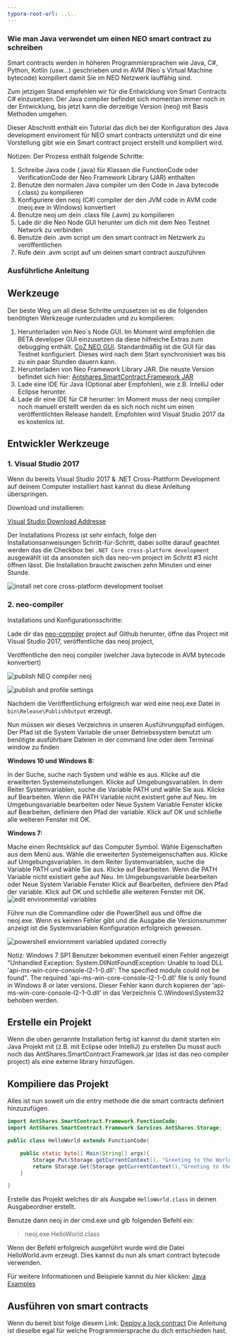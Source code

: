 ```yaml
---
typora-root-url: ..\..
---
```


### Wie man Java verwendet um einen NEO smart contract zu schreiben

Smart contracts werden in höheren Programmiersprachen wie Java, C#,  Python, Kotlin (usw...) geschrieben und in AVM (Neo´s Virtual Machine bytecode) kompiliert damit Sie im NEO Netzwerk lauffähig sind. 

Zum jetzigen Stand empfehlen wir für die Entwicklung von Smart Contracts C# einzusetzen. Der Java compiler befindet sich momentan immer noch in der Entwicklung, bis jetzt kann die derzeitige Version (neoj) mit Basis Methoden umgehen. 

Dieser Abschnitt enthält ein Tutorial das dich bei der Konfiguration des Java development enviroment für NEO smart contracts unterstützt und dir eine Vorstellung gibt wie ein Smart contract project erstellt und kompiliert wird. 

Notizen: Der Prozess enthält folgende Schritte:
1. Schreibe Java code (.java) für Klassen die FunctionCode oder VerificationCode der Neo Framework Library (JAR) enthalten
2. Benutze den normalen Java compiler um den Code in Java bytecode (.class) zu kompilieren
3. Konfiguriere den neoj (C#) compiler der den JVM code in AVM code (neoj.exe in Windows) konvertiert
4. Benutze neoj um dein .class file (.avm) zu kompilieren
5. Lade dir die Neo Node GUI herunter um dich mit dem Neo Testnet Network zu verbinden 
6. Benutze dein .avm script um den smart contract im Netzwerk zu veröffentlichen
7. Rufe dein .avm script auf um deinen smart contract auszuführen

### Ausführliche Anleitung

## Werkzeuge

Der beste Weg um all diese Schritte umzusetzen ist es die folgenden benötigten Werkzeuge runterzuladen und zu kompilieren:

1. Herunterladen von Neo´s Node GUI. Im Moment wird empfohlen die BETA developer GUI einzusetzen da diese hilfreiche Extras zum debugging enthält. [CoZ NEO GUI](https://github.com/CityOfZion/neo-gui-developer). Standardmäßig ist die GUI für das Testnet konfiguriert. Dieses wird nach dem Start synchronisiert was bis zu ein paar Stunden dauern kann.     
2. Herunterladen von Neo Framework Library JAR. Die neuste Version befindet sich hier: [Antshares.SmartContract.Framework JAR](https://github.com/CityOfZion/neo-java-sdk/blob/master/target/org.neo.smartcontract.framework.jar)   
3. Lade eine IDE für Java (Optional aber Empfohlen), wie z.B. IntelliJ oder Eclipse herunter.       
4. Lade dir eine IDE für C# herunter: Im Moment muss der neoj compiler noch manuell erstellt werden da es sich noch nicht um einen veröffentlichten Release handelt. Empfohlen wird Visual Studio 2017 da es kostenlos ist.


## Entwickler Werkzeuge

### 1. Visual Studio 2017

Wenn du bereits Visual Studio 2017 & .NET Cross-Plattform Development auf deinem Computer installiert hast kannst du diese Anleitung überspringen. 


Download und installieren: 

[Visual Studio Download Addresse](https://www.visualstudio.com/products/visual-studio-community-vs)

Der Installations Prozess ist sehr einfach, folge den Installationsanweisungen Schritt-für-Schritt, dabei sollte darauf geachtet werden das die Checkbox bei `.NET Core cross-platform development` ausgewählt ist da ansonsten sich das neo-vm project im Schritt #3 nicht öffnen lässt. 
Die Installation braucht zwischen zehn Minuten und einer Stunde. 

![install net core cross-platform development toolset](/assets/install_core_cross_platform_development_toolset.png)

### 2. neo-compiler

Installations und Konfigurationsschritte: 

Lade dir das [neo-compiler](https://github.com/neo-project/neo-compiler) project auf Github herunter, öffne das Project mit Visual Studio 2017, veröffentliche das neoj project, 

Veröffentliche den neoj compiler (welcher Java bytecode in AVM bytecode konvertiert)

![publish NEO compiler neoj](/assets/publish_neo_compiler_neoj.png)

![publish and profile settings](/assets/publish_and_profile_settings.png)

Nachdem die Veröffentlichung erfolgreich war wird eine neoj.exe Datei in `bin\Release\PublishOutput` erzeugt.

Nun müssen wir dieses Verzeichnis in unseren Ausführungspfad einfügen. Der Pfad ist die System Variable die unser Betriebssystem benutzt um benötigte ausführbare Dateien in der command line oder dem Terminal window zu finden 

**Windows 10 und Windows 8:**

  In der Suche, suche nach System und wähle es aus.
  Klicke auf die erweiterten Systemeinstellungen.
  Klicke auf Umgebungsvariablen. In dem Reiter Systemvariablen, suche die Variable PATH und wähle Sie aus. Klicke auf Bearbeiten. Wenn die PATH Variable nicht existiert gehe auf Neu.
  Im Umgebungsvariable bearbeiten oder Neue System Variable Fenster klicke auf Bearbeiten, definiere den Pfad der variable. Klick auf OK und schließe alle weiteren Fenster mit OK. 

**Windows 7:**

  Mache einen Rechtsklick auf das Computer Symbol.
  Wähle Eigenschaften aus dem Menü aus.
  Wähle die erweiterten Systemeigenschaften aus. 
  Klicke auf Umgebungsvariablen. In dem Reiter Systemvariablen, suche die Variable PATH und wähle Sie aus. Klicke auf Bearbeiten. Wenn die PATH Variable nicht existiert gehe auf Neu.
  Im Umgebungsvariable bearbeiten oder Neue System Variable Fenster Klick auf Bearbeiten, definiere den Pfad der variable. Klick auf OK und schließe alle weiteren Fenster mit OK. 
![edit environmental variables](/assets/edit_environmental_variables.png)


Führe nun die Commandline oder die PowerShell aus und öffne die neoj.exe. Wenn es keinen Fehler gibt und die Ausgabe die Versionsnummer anzeigt ist die Systemvariablen Konfiguration erfolgreich gewesen. 

![powershell enviornment variabled updated correctly](/assets/powershell_enviornment_variabled_updated_correctly.png)


Notiz: Windows 7 SP1 Benutzer bekommen eventuell einen Fehler angezeigt "Unhandled Exception: System.DllNotFoundException: Unable to load DLL 'api-ms-win-core-console-l2-1-0.dll': The specified module could not be found". The required 'api-ms-win-core-console-l2-1-0.dll' file is only found in Windows 8 or later versions. Dieser Fehler kann durch kopieren der 'api-ms-win-core-console-l2-1-0.dll' in das Verzeichnis C.\Windows\System32 behoben werden.


## Erstelle ein Projekt

Wenn die oben genannte Installation fertig ist kannst du damit starten ein Java Projekt mit (z.B. mit Eclipse oder IntelliJ)
zu erstellen 
Du musst auch noch das AntShares.SmartContract.Framework.jar (das ist das neo compiler project) als eine externe library hinzufügen.


## Kompiliere das Projekt

Alles ist nun soweit um die entry methode die die smart contracts definiert hinzuzufügen. 

```Java
import AntShares.SmartContract.Framework.FunctionCode;
import AntShares.SmartContract.Framework.Services.AntShares.Storage;

public class HelloWorld extends FunctionCode{

    public static byte[] Main(String[] args){
        Storage.Put(Storage.getCurrentContext(), "Greeting to the World", "Hello World!");
        return Storage.Get(Storage.getCurrentContext(),"Greeting to the World");
    }

}
```

Erstelle das Projekt welches dir als Ausgabe `HelloWorld.class` in deinen Ausgabeordner erstellt. 

Benutze dann neoj in der cmd.exe und gib folgenden Befehl ein: 
> neoj.exe HelloWorld.class

Wenn der Befehl erfolgreich ausgeführt wurde wird die Datei HelloWorld.avm erzeugt. Dies kannst du nun als smart contract bytecode verwenden. 

Für weitere Informationen und Beispiele kannst du hier klicken: [Java Examples](https://github.com/neo-project/examples-java)

## Ausführen von smart contracts

Wenn du bereit bist folge diesem Link: [Deploy a lock contract](http://docs.neo.org/en-us/sc/tutorial/Lock2.html) Die Anleitung ist dieselbe egal für welche Programmiersprache du dich entschieden hast. 
